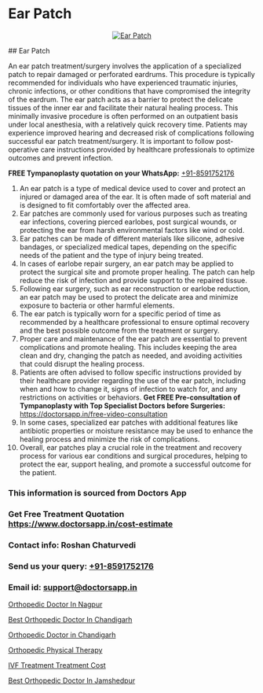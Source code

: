 # Ear Patch

<p align="center">
  <a href="null">
    <img src="null" alt="Ear Patch">
  </a>
</p>
## Ear Patch

An ear patch treatment/surgery involves the application of a specialized patch to repair damaged or perforated eardrums. This procedure is typically recommended for individuals who have experienced traumatic injuries, chronic infections, or other conditions that have compromised the integrity of the eardrum. The ear patch acts as a barrier to protect the delicate tissues of the inner ear and facilitate their natural healing process. This minimally invasive procedure is often performed on an outpatient basis under local anesthesia, with a relatively quick recovery time. Patients may experience improved hearing and decreased risk of complications following successful ear patch treatment/surgery. It is important to follow post-operative care instructions provided by healthcare professionals to optimize outcomes and prevent infection.

**FREE Tympanoplasty quotation on your WhatsApp:**  [+91-8591752176](https://api.whatsapp.com/send?phone=8591752176)

1) An ear patch is a type of medical device used to cover and protect an injured or damaged area of the ear. It is often made of soft material and is designed to fit comfortably over the affected area.
2) Ear patches are commonly used for various purposes such as treating ear infections, covering pierced earlobes, post surgical wounds, or protecting the ear from harsh environmental factors like wind or cold.
3) Ear patches can be made of different materials like silicone, adhesive bandages, or specialized medical tapes, depending on the specific needs of the patient and the type of injury being treated.
4) In cases of earlobe repair surgery, an ear patch may be applied to protect the surgical site and promote proper healing. The patch can help reduce the risk of infection and provide support to the repaired tissue.
5) Following ear surgery, such as ear reconstruction or earlobe reduction, an ear patch may be used to protect the delicate area and minimize exposure to bacteria or other harmful elements.
6) The ear patch is typically worn for a specific period of time as recommended by a healthcare professional to ensure optimal recovery and the best possible outcome from the treatment or surgery.
7) Proper care and maintenance of the ear patch are essential to prevent complications and promote healing. This includes keeping the area clean and dry, changing the patch as needed, and avoiding activities that could disrupt the healing process.
8) Patients are often advised to follow specific instructions provided by their healthcare provider regarding the use of the ear patch, including when and how to change it, signs of infection to watch for, and any restrictions on activities or behaviors.
**Get FREE Pre-consultation of Tympanoplasty with Top Specialist Doctors before Surgeries:** https://doctorsapp.in/free-video-consultation
9) In some cases, specialized ear patches with additional features like antibiotic properties or moisture resistance may be used to enhance the healing process and minimize the risk of complications.
10) Overall, ear patches play a crucial role in the treatment and recovery process for various ear conditions and surgical procedures, helping to protect the ear, support healing, and promote a successful outcome for the patient.

### This information is sourced from Doctors App 
### Get Free Treatment Quotation https://www.doctorsapp.in/cost-estimate
### Contact info: Roshan Chaturvedi 
### Send us your query: [+91-8591752176](https://api.whatsapp.com/send?phone=8591752176) 
### Email id: support@doctorsapp.in

[Orthopedic Doctor In Nagpur](https://www.linkedin.com/pulse/orthopedic-doctor-nagpur-doctorsapp-dhaka-bslfe?trackingId=hVrnYy2ZDQgOSMCNJ0ZSdg%3D%3D&lipi=urn%3Ali%3Apage%3Ad_flagship3_company_admin%3Bo%2BosOGJBSO63YocmsfjAZA%3D%3D)

[Best Orthopedic Doctor In Chandigarh](https://www.linkedin.com/pulse/best-orthopedic-doctor-chandigarh-doctorsapp-khulna-ptjqe?trackingId=AbMjC857zthl%2BNhxHN%2FGjA%3D%3D&lipi=urn%3Ali%3Apage%3Ad_flagship3_company_admin%3BEfzsr1%2BmQ6eR1XkJR7MU1A%3D%3D)

[Orthopedic Doctor in Chandigarh](https://medium.com/@vimalrana22/orthopedic-doctor-in-chandigarh-2ef95e164ea2)

[Orthopedic Physical Therapy](https://medium.com/@vimalrana22/orthopedic-physical-therapy-9272305cf349)

[IVF Treatment Treatment Cost](https://doctors-apps.github.io/doctorsapp/ivf-treatment-treatment-cost)

[Best Orthopedic Doctor In Jamshedpur](https://doctors-apps.github.io/doctorsapp/best-orthopedic-doctor-in-jamshedpur)

